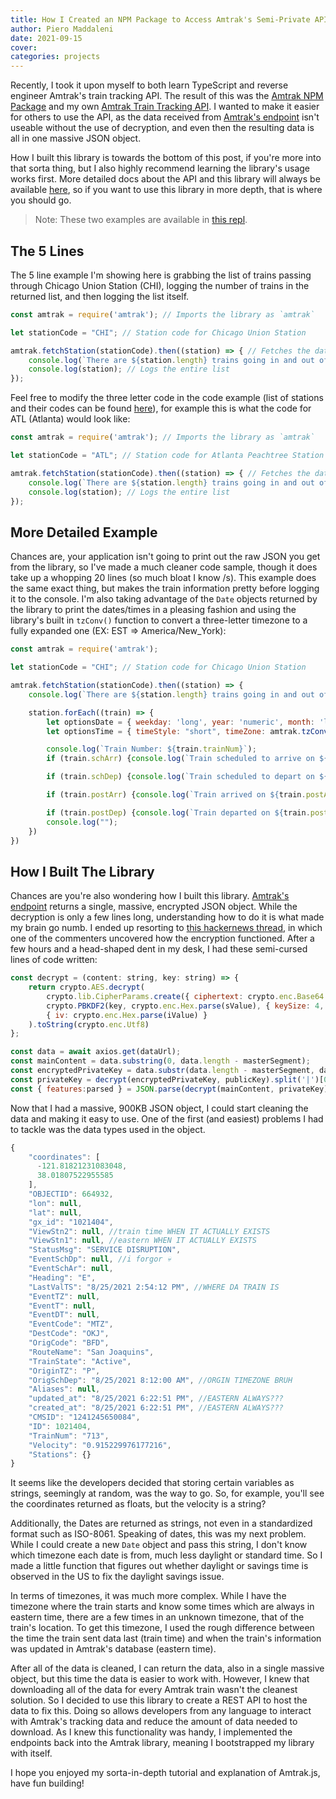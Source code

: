 ```yaml
---
title: How I Created an NPM Package to Access Amtrak's Semi-Private API
author: Piero Maddaleni
date: 2021-09-15
cover: 
categories: projects
---
```


Recently, I took it upon myself to both learn TypeScript and reverse engineer Amtrak's train tracking API. The result of this was the [Amtrak NPM Package](https://www.npmjs.com/package/amtrak) and my own [Amtrak Train Tracking API](https://api.amtrak.piemadd.com/). I wanted to make it easier for others to use the API, as the data received from [Amtrak's endpoint](https://maps.amtrak.com/services/MapDataService/trains/getTrainsData) isn't useable without the use of decryption, and even then the resulting data is all in one massive JSON object.

How I built this library is towards the bottom of this post, if you're more into that sorta thing, but I also highly recommend learning the library's usage works first. More detailed docs about the API and this library will always be available [here](https://api.amtrak.piemadd.com/docs), so if you want to use this library in more depth, that is where you should go.

> Note: These two examples are available in [this repl](https://replit.com/@piemadd/Amtrak-5-Lines).

## The 5 Lines
The 5 line example I'm showing here is grabbing the list of trains passing through Chicago Union Station (CHI), logging the number of trains in the returned list, and then logging the list itself. 

```js
const amtrak = require('amtrak'); // Imports the library as `amtrak`

let stationCode = "CHI"; // Station code for Chicago Union Station

amtrak.fetchStation(stationCode).then((station) => { // Fetches the data relating to "CHI" (Chichago Union Station)
	console.log(`There are ${station.length} trains going in and out of ${stationCode} today.`); // Log the number of trains going in/out of the station
	console.log(station); // Logs the entire list
});
```

Feel free to modify the three letter code in the code example (list of stations and their codes can be found [here](https://en.wikipedia.org/wiki/List_of_Amtrak_stations)), for example this is what the code for ATL (Atlanta) would look like:

```js
const amtrak = require('amtrak'); // Imports the library as `amtrak`

let stationCode = "ATL"; // Station code for Atlanta Peachtree Station

amtrak.fetchStation(stationCode).then((station) => { // Fetches the data relating to "CHI" (Chichago Union Station)
	console.log(`There are ${station.length} trains going in and out of ${stationCode} today.`); // Log the number of trains going in/out of the station
	console.log(station); // Logs the entire list
});
```

## More Detailed Example
Chances are, your application isn't going to print out the raw JSON you get from the library, so I've made a much cleaner code sample, though it does take up a whopping 20 lines (so much bloat I know /s). This example does the same exact thing, but makes the train information pretty before logging it to the console. I'm also taking advantage of the `Date` objects returned by the library to print the dates/times in a pleasing fashion and using the library's built in `tzConv()` function to convert a three-letter timezone to a fully expanded one (EX: EST => America/New_York):

```js
const amtrak = require('amtrak');

let stationCode = "CHI"; // Station code for Chicago Union Station

amtrak.fetchStation(stationCode).then((station) => {
	console.log(`There are ${station.length} trains going in and out of ${stationCode} today.`)

	station.forEach((train) => {
		let optionsDate = { weekday: 'long', year: 'numeric', month: 'long', day: 'numeric', timeZone: amtrak.tzConv(train.tz) };
		let optionsTime = { timeStyle: "short", timeZone: amtrak.tzConv(train.tz) };

		console.log(`Train Number: ${train.trainNum}`);
		if (train.schArr) {console.log(`Train scheduled to arrive on ${train.schArr.toLocaleString('en-US', optionsDate)} at ${train.schArr.toLocaleString('en-US', optionsTime)} ${train.tz}`)};

		if (train.schDep) {console.log(`Train scheduled to depart on ${train.schDep.toLocaleString('en-US', optionsDate)} at ${train.schDep.toLocaleString('en-US', optionsTime)} ${train.tz}`)};

		if (train.postArr) {console.log(`Train arrived on ${train.postArr.toLocaleString('en-US', optionsDate)} at ${train.postArr.toLocaleString('en-US', optionsTime)} ${train.tz}`)};

		if (train.postDep) {console.log(`Train departed on ${train.postDep.toLocaleString('en-US', optionsDate)} at ${train.postDep.toLocaleString('en-US', optionsTime)} ${train.tz}`)};
		console.log("");
	})
})
```

## How I Built The Library

Chances are you're also wondering how I built this library. [Amtrak's endpoint](https://maps.amtrak.com/services/MapDataService/trains/getTrainsData) returns a single, massive, encrypted JSON object. While the decryption is only a few lines long, understanding how to do it is what made my brain go numb. I ended up resorting to [this hackernews thread](https://news.ycombinator.com/item?id=17605290), in which one of the commenters uncovered how the encryption functioned. After a few hours and a head-shaped dent in my desk, I had these semi-cursed lines of code written: 
```js
const decrypt = (content: string, key: string) => {
	return crypto.AES.decrypt(
		crypto.lib.CipherParams.create({ ciphertext: crypto.enc.Base64.parse(content) }),
		crypto.PBKDF2(key, crypto.enc.Hex.parse(sValue), { keySize: 4, iterations: 1e3 }),
		{ iv: crypto.enc.Hex.parse(iValue) }
	).toString(crypto.enc.Utf8)
};

const data = await axios.get(dataUrl);
const mainContent = data.substring(0, data.length - masterSegment);
const encryptedPrivateKey = data.substr(data.length - masterSegment, data.length);
const privateKey = decrypt(encryptedPrivateKey, publicKey).split('|')[0]
const { features:parsed } = JSON.parse(decrypt(mainContent, privateKey));
```

Now that I had a massive, 900KB JSON object, I could start cleaning the data and making it easy to use. One of the first (and easiest) problems I had to tackle was the data types used in the object.


```js
{
    "coordinates": [
      -121.81821231083048,
      38.01807522955585
    ],
    "OBJECTID": 664932,
    "lon": null,
    "lat": null,
    "gx_id": "1021404",
    "ViewStn2": null, //train time WHEN IT ACTUALLY EXISTS
    "ViewStn1": null, //eastern WHEN IT ACTUALLY EXISTS
    "StatusMsg": "SERVICE DISRUPTION",
    "EventSchDp": null, //i forgor 💀
    "EventSchAr": null,
    "Heading": "E",
    "LastValTS": "8/25/2021 2:54:12 PM", //WHERE DA TRAIN IS
    "EventTZ": null,
    "EventT": null,
    "EventDT": null,
    "EventCode": "MTZ",
    "DestCode": "OKJ",
    "OrigCode": "BFD",
    "RouteName": "San Joaquins",
    "TrainState": "Active",
    "OriginTZ": "P",
    "OrigSchDep": "8/25/2021 8:12:00 AM", //ORGIN TIMEZONE BRUH
    "Aliases": null,
    "updated_at": "8/25/2021 6:22:51 PM", //EASTERN ALWAYS???
    "created_at": "8/25/2021 6:22:51 PM", //EASTERN ALWAYS???
    "CMSID": "1241245650084",
    "ID": 1021404,
    "TrainNum": "713",
    "Velocity": "0.915229976177216",
    "Stations": {}
}
```

It seems like the developers decided that storing certain variables as strings, seemingly at random, was the way to go. So, for example, you'll see the coordinates returned as floats, but the velocity is a string?

Additionally, the Dates are returned as strings, not even in a standardized format such as ISO-8061. Speaking of dates, this was my next problem. While I could create a new `Date` object and pass this string, I don't know which timezone each date is from, much less daylight or standard time. So I made a little function that figures out whether daylight or savings time is observed in the US to fix the daylight savings issue. 

In terms of timezones, it was much more complex. While I have the timezone where the train starts and know some times which are always in eastern time, there are a few times in an unknown timezone, that of the train's location. To get this timezone, I used the rough difference between the time the train sent data last (train time) and when the train's information was updated in Amtrak's database (eastern time). 

After all of the data is cleaned, I can return the data, also in a single massive object, but this time the data is easier to work with. However, I knew that downloading all of the data for every Amtrak train wasn't the cleanest solution. So I decided to use this library to create a REST API to host the data to fix this. Doing so allows developers from any language to interact with Amtrak's tracking data and reduce the amount of data needed to download. As I knew this functionality was handy, I implemented the endpoints back into the Amtrak library, meaning I bootstrapped my library with itself.

I hope you enjoyed my sorta-in-depth tutorial and explanation of Amtrak.js, have fun building!